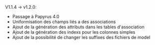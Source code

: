 V1.1.4 -> v1.2.0:
- Passage à Papyrus 4.0
- Uniformisation des champs liés a des associations
- Ajout de la génération des attributs dans les tables d'association
- Ajout de la génération des indexs pour les colonnes simples
- Ajout de la possibilité de changer les suffixes des fichiers de model
